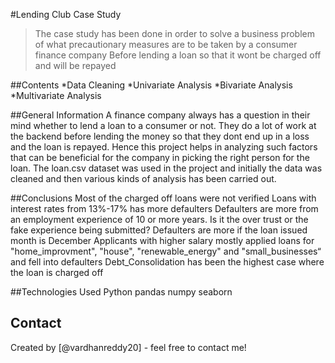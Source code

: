 #Lending Club Case Study 
>The case study has been done in order to solve a business problem of what precautionary measures are to be taken by a consumer finance company 
Before lending a loan so that it wont be charged off and will be repayed


##Contents
*Data Cleaning
*Univariate Analysis
*Bivariate Analysis
*Multivariate Analysis

##General Information
A finance company always has a question in their mind whether to lend a loan to a consumer or not. They do a lot of work 
at the backend before lending the money so that they dont end up in a loss and the loan is repayed. Hence this project 
helps in analyzing such factors that can be beneficial for the company in picking the right person for the loan.
The loan.csv dataset was used in the project and initially the data was cleaned and then various kinds of analysis has been
carried out.

##Conclusions
Most of the charged off loans were not verified
Loans with interest rates from 13%-17% has more defaulters
Defaulters are more from an employment experience of 10 or more years. Is it the over trust or the fake experience being submitted?
Defaulters are more if the loan issued month is December
Applicants with higher salary mostly applied loans for "home_improvment", "house", "renewable_energy" and "small_businesses“ and fell into defaulters
Debt_Consolidation has been the highest case where the loan is charged off


##Technologies Used
Python
pandas
numpy
seaborn


## Contact
Created by [@vardhanreddy20] - feel free to contact me!



